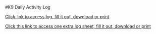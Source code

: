 #K9 Daily Activity Log


[Click link to access log, fill it out, download or print](https://www.sejda.com/share/9f150ea0409a4ce281c0b6d7cb792ba4-i378_Z1mav6Q86OSbrqZP7o_4s4XedJ7TrT66ZJ5OK51gfwrfRZzsxMrUv76Gpdg)


[Click this link to access one extra log sheet, fill it out, download or print](https://www.sejda.com/share/01f9745834704533bba26c812b6691ad-aYosSbCqWGLbnuBpYRT8baBSNjW2iia8A0sfKmO8oe5vowC5gm4u9_7ROsFOEMOo)
